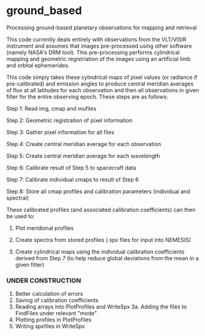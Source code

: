 # ground_based
Processing ground-based planetary observations for mapping and retrieval

This code currently deals entirely with observations from the VLT/VISIR instrument and assumes that images pre-processed using other software (namely NASA's DRM tool). This pre-processing performs cylindrical mapping and geometric registriation of the images using an artificial limb and orbital ephemerides.

This code simply takes these cylindrical maps of pixel values (or radiance if pre-calibrated) and emission angles to produce central meridian averages of flux at all latitudes for each observation and then all observations in given filter for the entire observing epoch. These steps are as follows:

Step 1: Read img, cmap and mufiles

Step 2: Geometric registration of pixel information

Step 3: Gather pixel information for all files

Step 4: Create central meridian average for each observation

Step 5: Create central meridian average for each wavelength

Step 6: Calibrate result of Step 5 to spacecraft data

Step 7: Calibrate individual cmaps to result of Step 6

Step 8: Store all cmap profiles and calibration parameters (individual and spectral)


These calibrated profiles (and associated calibration coefficients) can then be used to:

1. Plot meridional profiles

2. Create spectra from stored profiles (.spx files for input into NEMESIS)

3. Create cylindrical maps using the individual calibration coefficients derived from Step 7 (to help reduce global deviations from the mean in a given filter)

### UNDER CONSTRUCTION ###

1. Better calculation of errors
2. Saving of calibration coefficients
3. Reading arrays into PlotProfiles and WriteSpx
3a. Adding the files to FindFiles under relevant "mode"
4. Plotting profiles in PlotProfiles
5. Writing spxfiles in WriteSpx

